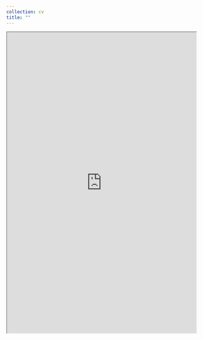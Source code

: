 ```yaml
---
collection: cv
title: ""
---
```

<iframe src="https://zzichao.github.io/files/ZichaoZhangCV.pdf" width="100%" height="800rem">
This browser does not support PDFs. Please download the PDF to view it: <a href="/pdf/brain_in_a_vat.pdf">Download PDF</a>
</iframe>
